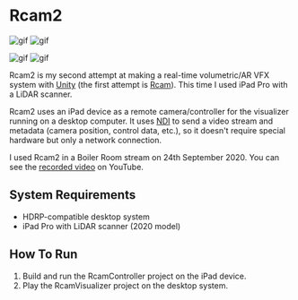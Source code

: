 Rcam2
=====

![gif](https://i.imgur.com/vdjkRG1.gif)
![gif](https://i.imgur.com/zUxXjbz.gif)

![gif](https://i.imgur.com/sqCRth4.gif)
![gif](https://i.imgur.com/t7tEp61.gif)

<!--4567890123456789012345678901234567890123456789012345678901234567890123456-->

Rcam2 is my second attempt at making a real-time volumetric/AR VFX system with
[Unity] (the first attempt is [Rcam]). This time I used iPad Pro with a LiDAR
scanner.

[Unity]: https://unity.com/
[Rcam]: https://github.com/keijiro/Rcam

Rcam2 uses an iPad device as a remote camera/controller for the visualizer
running on a desktop computer. It uses [NDI] to send a video stream and
metadata (camera position, control data, etc.), so it doesn't require special
hardware but only a network connection.

[NDI]: https://www.ndi.tv/

I used Rcam2 in a Boiler Room stream on 24th September 2020. You can see the
[recorded video] on YouTube.

[recorded video]: https://youtu.be/ANVNNxid2to

System Requirements
-------------------

- HDRP-compatible desktop system
- iPad Pro with LiDAR scanner (2020 model)

How To Run
----------

1. Build and run the RcamController project on the iPad device.
1. Play the RcamVisualizer project on the desktop system.
